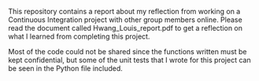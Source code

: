 This repository contains a report about my reflection from working on a Continuous Integration project with other group members online. 
Please read the document called Hwang_Louis_report.pdf to get a reflection on what I learned from completing this project.

Most of the code could not be shared since the functions written must be kept confidential, but some of the unit tests that I wrote 
for this project can be seen in the Python file included.

